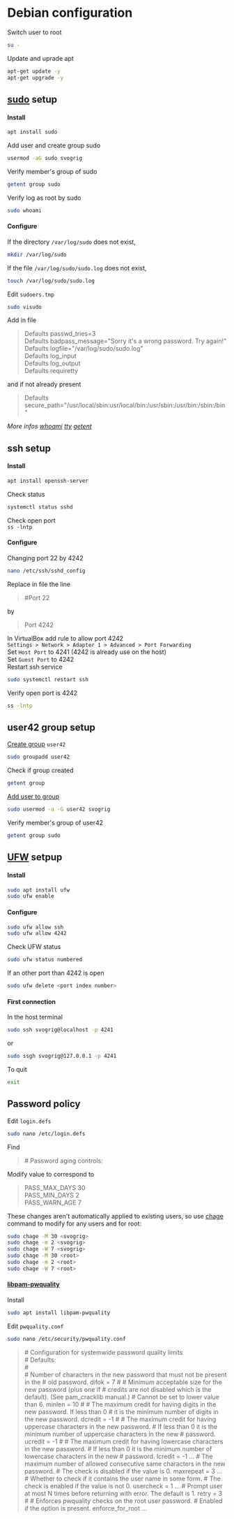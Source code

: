 # Debian configuration
Switch user to root  
```bash
su -
```
Update and uprade apt  
```bash
apt-get update -y
apt-get upgrade -y
```
## [sudo](https://www.sudo.ws/) setup
#### Install
```bash
apt install sudo
```
Add user and create group sudo  
```bash
usermod -aG sudo svogrig
```
Verify member's group of sudo
```bash
getent group sudo
```
Verify log as root by sudo
```bash
sudo whoami
```
#### Configure
If the directory `/var/log/sudo` does not exist,  
```bash
mkdir /var/log/sudo
```
If the file `/var/log/sudo/sudo.log` does not exist,  
```bash
touch /var/log/sudo/sudo.log
```
Edit `sudoers.tmp`
```bash
sudo visudo
```
Add in file  
>Defaults  passwd_tries=3  
>Defaults  badpass_message="Sorry it's a wrong password. Try again!"  
>Defaults  logfile="/var/log/sudo/sudo.log"  
>Defaults  log_input  
>Defaults  log_output  
>Defaults  requiretty

and if not already present  
>Defaults  secure_path="/usr/local/sbin:usr/local/bin:/usr/sbin:/usr/bin:/sbin:/bin"

_More infos [whoami](https://phoenixnap.com/kb/whoami-linux) [tty](https://www.malekal.com/quest-ce-que-tty-comment-utiliser-commande-tty-sur-linux/) [getent](https://manpages.ubuntu.com/manpages/mantic/en/man1/getent.1.html)_  
## ssh setup
#### Install
```bash
apt install openssh-server
```
Check status  
```bash
systemctl status sshd
```
Check open port  
`ss -lntp`
#### Configure
Changing port 22 by 4242  
```bash
nano /etc/ssh/sshd_config
```
Replace in file the line  
>#Port 22

by  
>Port 4242
 
In VirtualBox add rule to allow port 4242  
`Settings > Network > Adapter 1 > Advanced > Port Forwarding`  
Set `Host Port` to 4241 (4242 is already use on the host)  
Set `Guest Port` to 4242  
Restart ssh service  
```bash
sudo systemctl restart ssh
```
Verify open port is 4242  
```bash
ss -lntp
```
## user42 group setup
[Create group](https://linuxize.com/post/how-to-create-groups-in-linux/) `user42`
```bash
sudo groupadd user42
```
Check if group created
```bash
getent group
```
[Add user to group](https://linuxize.com/post/how-to-add-user-to-group-in-linux/)
```bash
sudo usermod -a -G user42 svogrig
```
Verify member's group of user42
```bash
getent group sudo
```
## [UFW](https://launchpad.net/ufw) setpup
#### Install
```bash
sudo apt install ufw
sudo ufw enable
```
#### Configure
```bash
sudo ufw allow ssh
sudo ufw allow 4242
```
Check UFW status  
```bash
sudo ufw status numbered
```
If an other port than 4242 is open  
```bash
sudo ufw delete <port index number>
```
#### First connection
In the host terminal
```bash
sudo ssh svogrig@localhost -p 4241
```
or
```bash
sudo ssgh svogrig@127.0.0.1 -p 4241
```
To quit
```bash 
exit
```  
## Password policy
Edit `login.defs`
```bash
sudo nano /etc/login.defs
```
Find
>\# Password aging controls:

Modify value to correspond to
>PASS_MAX_DAYS  30  
>PASS_MIN_DAYS  2  
>PASS_WARN_AGE  7  

These changes aren't automatically applied to existing users, so use [chage](https://fr.linux-console.net/?p=19667) command to modify for any users and for root:
```bash
sudo chage -M 30 <svogrig>
sudo chage -m 2 <svogrig>
sudo chage -W 7 <svogrig>
sudo chage -M 30 <root>
sudo chage -m 2 <root>
sudo chage -W 7 <root>
```  
#### [libpam-pwquality](https://debian-facile.org/doc:securite:passwd:libpam-pwquality)
Install
```bash
sudo apt install libpam-pwquality
```
Edit `pwquality.conf`
```bash
sudo nano /etc/security/pwquality.conf
```
>\# Configuration for systemwide password quality limits  
\# Defaults:  
\#  
>\# Number of characters in the new password that must not be present in the
>\# old password.
>difok = 7
>\#
>\# Minimum acceptable size for the new password (plus one if
>\# credits are not disabled which is the default). (See pam_cracklib manual.)
>\# Cannot be set to lower value than 6.
>minlen = 10
>\#
>\# The maximum credit for having digits in the new password. If less than 0
>\# it is the minimum number of digits in the new password.
dcredit = -1
>\#
>\# The maximum credit for having uppercase characters in the new password.
>\# If less than 0 it is the minimum number of uppercase characters in the new
>\# password.
ucredit = -1
\#
\# The maximum credit for having lowercase characters in the new password.
\# If less than 0 it is the minimum number of lowercase characters in the new
\# password.
lcredit = -1
...
\# The maximum number of allowed consecutive same characters in the new password.
\# The check is disabled if the value is 0.
maxrepeat = 3
...
\# Whether to check if it contains the user name in some form.
\# The check is enabled if the value is not 0.
usercheck = 1
...
>\# Prompt user at most N times before returning with error. The default is 1.
retry = 3
>\#
>\# Enforces pwquality checks on the root user password.
>\# Enabled if the option is present.
enforce_for_root
>...
